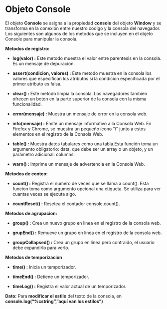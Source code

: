 # Objeto Console
El objeto **Console** se asigna a la propiedad **console** del objeto **Window** y se transforma en la conexión entre nuestro codigo y la consola del navegador. Los siguientes son algunos de los metodos que se incluyen en el objeto Console para manipular la consola.

**Metodos de registro:**

* **log(valor) :** Este metodo muestra el valor entre parentesis en la consola. Es un mensaje de depuracion.

* **assert(condicion, valores) :** Este metodo muestra en la consola los valores que especifican los atributos si la condicion especificada por el primer atributo es falsa.

* **clear() :** Este metodo limpia la consola. Los navegadores tambien ofrecen un boton en la parte superior de la consola con la misma funcionalidad.

* **error(mensaje) :** Muestra un mensaje de error en la consola web.

* **info(mensaje) :** Emite un mensaje informativo a la Consola Web. En Firefox y Chrome, se muestra un pequeño ícono "i" junto a estos elementos en el registro de la Consola Web.

*  **table() :** Muestra datos tabulares como una tabla.Esta función toma un argumento obligatorio: data, que debe ser un array o un objeto, y un parámetro adicional: columns.

* **warn() :** Imprime un mensaje de advertencia en la Consola Web.

**Metodos de conteo:**

* **count() :** Registra el numero de veces que se llama a count(). Esta funcion toma como argumento opcional una etiqueta. Se utiliza para ver cuantas veces se ejecuta algo.

* **countReset() :** Resetea el contador console.count().

**Metodos de agrupacion:**

* **group() :** Crea un nuevo grupo en linea en el registro de la consola web.

* **grupEnd() :** Remueve un grupo en linea en el registro de la consola web.

* **groupCollapsed() :** Crea un grupo en linea pero contraido, el usuario debe expandirlo para verlo.

**Metodos de temporizacion**

* **time() :** Inicia un temporizador.

* **timeEnd() :** Detiene un temporizador.

* **timeLog() :** Registra el valor actual de un temporizador.

**Dato:** Para **modificar el estilo** del texto de la consola, en **console.log(“%cstring”,”aquí van los estilos”)**